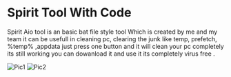 # Spirit Tool With Code
 Spirit Aio tool is an basic bat file style tool Which is created by me and my team it can be usefull in cleaning pc, clearing the junk like temp, prefetch, %temp% ,appdata just press one button and it will clean your pc completely its still working you can dowanload it and use it its completely virus free . 
 
<img src="https://user-images.githubusercontent.com/120029543/206543377-aed7bacb-574e-492f-9770-be1a9edb70cd.PNG" alt="Pic1">
<img src="https://user-images.githubusercontent.com/120029543/206543539-382fd56b-5e0c-4267-afdd-3b957f6300de.PNG" alt="Pic2">
